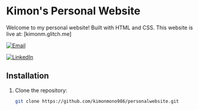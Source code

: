 # Kimon's Personal Website
Welcome to my personal website! Built with HTML and CSS. This website is live at: [kimonm.glitch.me] 

[![Email](https://img.shields.io/badge/Email-Contact%20Me-orange)](mailto:kimonmono986@gmail.com)

[![LinkedIn](https://img.shields.io/badge/LinkedIn-Connect-blue?logo=linkedin)](https://linkedin.com/in/kimonmonokandilos)


## Installation
1. Clone the repository:
   ```bash
   git clone https://github.com/kimonmono986/personalwebsite.git
